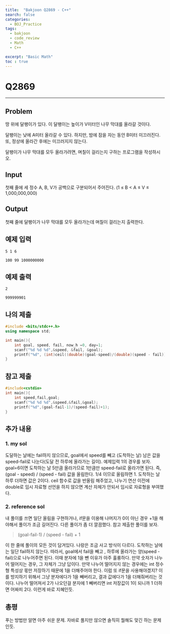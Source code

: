 ```yaml
---
title:  "Bakjoon Q2869 - C++"
search: false
categories: 
  - BOJ_Practice
tags:
  - bakjoon
  - code_review
  - Math
  - C++

excerpt: "Basic Math"
toc : true
---
```


# __Q2869__
___
## Problem
땅 위에 달팽이가 있다. 이 달팽이는 높이가 V미터인 나무 막대를 올라갈 것이다.

달팽이는 낮에 A미터 올라갈 수 있다. 하지만, 밤에 잠을 자는 동안 B미터 미끄러진다. 또, 정상에 올라간 후에는 미끄러지지 않는다.

달팽이가 나무 막대를 모두 올라가려면, 며칠이 걸리는지 구하는 프로그램을 작성하시오.

## Input
첫째 줄에 세 정수 A, B, V가 공백으로 구분되어서 주어진다. (1 ≤ B < A ≤ V ≤ 1,000,000,000)

## Output
첫째 줄에 달팽이가 나무 막대를 모두 올라가는데 며칠이 걸리는지 출력한다.

## 예제 입력
```
5 1 6
```
```
100 99 1000000000
```

## 예제 출력
```
2
```
```
999999901
```

## 나의 제출
```cpp
#include <bits/stdc++.h>
using namespace std;

int main(){
    int goal, speed, fail, now_h =0, day=1;
    scanf("%d %d %d",&speed, &fail, &goal);
    printf("%d", (int)ceil((double)(goal-speed)/(double)(speed - fail))+1);
}
```

## 참고 제출
```cpp
#include<cstdio>
int main(){
	int speed,fail,goal;
	scanf("%d %d %d",&speed,&fail,&goal);
	printf("%d",(goal-fail-1)/(speed-fail)+1);
}
```

## 추가 내용
### 1. my sol
도달하는 날에는 fail하지 않으므로, goal에서 speed를 빼고 (도착하는 날) 남은 값을 speed-fail로 나눈다(도달 전 하루에 올라가는 길이). 예제입력 1의 경우를 보자. goal=6이면 도착하는 날 5만큼 올라가므로 1만큼만 speed-fail로 올라가면 된다. 즉, (goal - speed) / (speed - fail) 값을 올림한다. 1/4 이므로 올림하면 1. 도착하는 날 하루 더하면 값은 2이다. ceil 함수로 값을 반올림 해주었고, 나누기 연산 이전에 double로 임시 자료형 선언을 하지 않으면 계산 자체가 안되서 임시로 자료형을 부여했다. 

### 2. reference sol
내 풀이를 쓰면 일단 올림을 구현하거나, if문을 이용해 나머지가 0이 아닌 경우 +1을 해야해서 풀이가 조금 길어진다. 다른 풀이가 좀 더 깔끔했다. 참고 제출한 풀이를 보자.  
> (goal-fail-1) / (speed - fail) + 1  

이 한 줄에 풀이의 모든 것이 담겨있다. 나랑은 조금 사고 방식이 다르다. 도착하는 날에는 일단 fail하지 않는다. 따라서, goal에서 fail을 빼고 , 하루에 올라가는 양(speed - fail)으로 나누어주면 된다. 이때 분자에 1을 뺀 이유가 아주 훌륭하다. 만약 숫자가 나누어 떨어지는 경우, 그 자체가 그냥 답이다. 만약 나누어 떨어지지 않는 경우에는 int 정수형 특성상 몫만 저장하기 때문에 1을 더해주어야 한다. 이럼 또 if문을 사용해야겠지? 이를 방지하기 위해서 그냥 분자에다가 1을 빼버리고, 결과 값에다가 1을 더해줘버리는 것이다. 나누어 떨어져서 2가 나오던걸 분자에 1 빼버리면 int 저장값이 1이 되니까 1 더하면 어짜피 2다. 이런게 바로 지혜인듯.

## 총평
푸는 방법만 알면 아주 쉬운 문제. 자바로 풀지만 않으면 솔직히 뭘해도 맞긴 하는 문제인듯.
